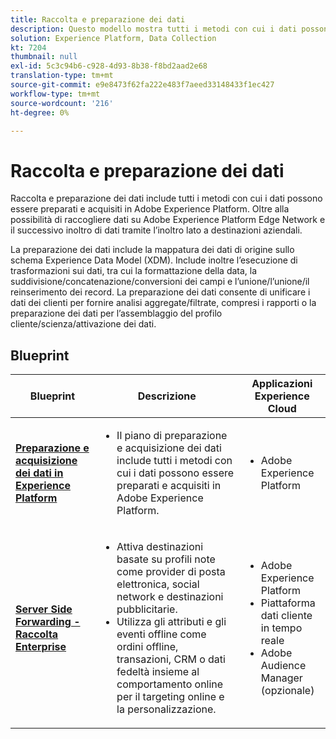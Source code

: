 ```yaml
---
title: Raccolta e preparazione dei dati
description: Questo modello mostra tutti i metodi con cui i dati possono essere acquisiti e preparati in Adobe Experience Platform.
solution: Experience Platform, Data Collection
kt: 7204
thumbnail: null
exl-id: 5c3c94b6-c928-4d93-8b38-f8bd2aad2e68
translation-type: tm+mt
source-git-commit: e9e8473f62fa222e483f7aeed33148433f1ec427
workflow-type: tm+mt
source-wordcount: '216'
ht-degree: 0%

---
```


# Raccolta e preparazione dei dati

Raccolta e preparazione dei dati include tutti i metodi con cui i dati possono essere preparati e acquisiti in Adobe Experience Platform. Oltre alla possibilità di raccogliere dati su Adobe Experience Platform Edge Network e il successivo inoltro di dati tramite l’inoltro lato a destinazioni aziendali.

La preparazione dei dati include la mappatura dei dati di origine sullo schema Experience Data Model (XDM). Include inoltre l’esecuzione di trasformazioni sui dati, tra cui la formattazione della data, la suddivisione/concatenazione/conversioni dei campi e l’unione/l’unione/il reinserimento dei record. La preparazione dei dati consente di unificare i dati dei clienti per fornire analisi aggregate/filtrate, compresi i rapporti o la preparazione dei dati per l’assemblaggio del profilo cliente/scienza/attivazione dei dati.

## Blueprint

| Blueprint | Descrizione | Applicazioni Experience Cloud |
|---|---|---|
| **[Preparazione e acquisizione dei dati in Experience Platform](ingestion.md)** | <ul><li>Il piano di preparazione e acquisizione dei dati include tutti i metodi con cui i dati possono essere preparati e acquisiti in Adobe Experience Platform.</ul></li> | <ul><li> Adobe Experience Platform </ul></li> |
| **[Server Side Forwarding - Raccolta Enterprise](server-side-collection.md)** | <ul><li>Attiva destinazioni basate su profili note come provider di posta elettronica, social network e destinazioni pubblicitarie. </li><li>Utilizza gli attributi e gli eventi offline come ordini offline, transazioni, CRM o dati fedeltà insieme al comportamento online per il targeting online e la personalizzazione.</li></ul> | <ul><li>Adobe Experience Platform</li><li> Piattaforma dati cliente in tempo reale</li><li>Adobe Audience Manager (opzionale)</li></ul> |
